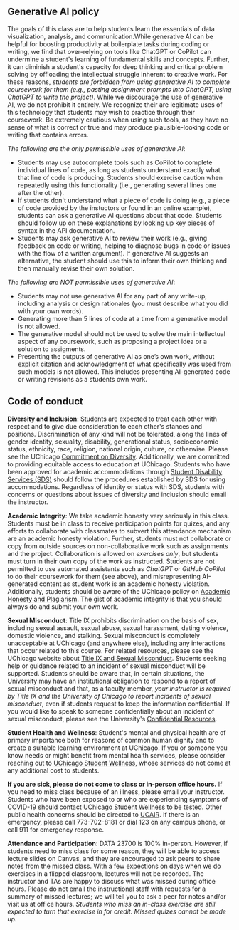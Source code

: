 ## Generative AI policy

The goals of this class are to help students learn the essentials of data visualization, analysis, and communication.While generative AI can be helpful for boosting productivity at boilerplate tasks during coding or writing, we find that over-relying on tools like ChatGPT or CoPilot can undermine a student's learning of fundamental skills and concepts. Further, it can diminish a student's capacity for deep thinking and critical problem solving by offloading the intellectual struggle inherent to creative work. For these reasons, *students are forbidden from using generative AI to complete coursework for them (e.g., pasting assignment prompts into ChatGPT, using ChatGPT to write the project)*. While we discourage the use of generative AI, we do not prohibit it entirely. We recognize their are legitimate uses of this technology that students may wish to practice through their coursework. Be extremely cautious when using such tools, as they have no sense of what is correct or true and may produce plausible-looking code or writing that contains errors. 

*The following are the only permissible uses of generative AI*:

- Students may use autocomplete tools such as CoPilot to complete individual lines of code, as long as students understand exactly what that line of code is producing. Students should exercise caution when repeatedly using this functionality (i.e., generating several lines one after the other). 
- If students don't understand what a piece of code is doing (e.g., a piece of code provided by the instuctors or found in an online example), students can ask a generative AI questions about that code. Students should follow up on these explanations by looking up key pieces of syntax in the API documentation.
- Students may ask generative AI to review their work (e.g., giving feedback on code or writing, helping to diagnose bugs in code or issues with the flow of a written argument). If generative AI suggests an alternative, the student should use this to inform their own thinking and then manually revise their own solution.

*The following are NOT permissible uses of generative AI*:
- Students may not use generative AI for any part of any write-up, including analysis or design rationales (you must describe what you did with your own words).
- Generating more than 5 lines of code at a time from a generative model is not allowed.
- The generative model should not be used to solve the main intellectual aspect of any coursework, such as proposing a project idea or a solution to assigments.
- Presenting the outputs of generative AI as one’s own work, without explicit citation and acknowledgment of what specifically was used from such models is not allowed. This includes presenting AI-generated code or writing revisions as a students own work.


## Code of conduct

**Diversity and Inclusion**: Students are expected to treat each other with respect and to give due consideration to each other's stances and positions. Discrimination of any kind will not be tolerated, along the lines of gender identity, sexuality, disability, generational status, socioeconomic status, ethnicity, race, religion, national origin, culture, or otherwise. Please see the UChicago [Commitment on Diversity](https://diversityandinclusion.uchicago.edu/commitment/). Additionally, we are committed to providing equitable access to education at UChicago. Students who have been approved for academic accommodations through [Student Disability Services (SDS)](https://disabilities.uchicago.edu/) should follow the procedures established by SDS for using accommodations. Regardless of identity or status with SDS, students with concerns or questions about issues of diversity and inclusion should email the instructor.

**Academic Integrity**: We take academic honesty very seriously in this class. Students must be in class to receive participation points for quizes, and any efforts to collaborate with classmates to subvert this attendance mechanism are an academic honesty violation. Further, students must not collaborate or copy from outside sources on non-collaborative work such as assignments and the project. Collaboration is allowed on *exercises only*, but students must turn in their own copy of the work as instructed. Students are not permitted to use automated assistants such as *ChatGPT* or *GitHub CoPilot* to do their coursework for them (see above), and misrepresenting AI-generated content as student work is an academic honesty violation. Additionally, students should be aware of the UChicago policy on [Academic Honesty and Plagiarism](https://studentmanual.uchicago.edu/academic-policies/academic-honesty-plagiarism/). The gist of academic integrity is that you should always do and submit your own work.

**Sexual Misconduct**: Title IX prohibits discrimination on the basis of sex, including sexual assault, sexual abuse, sexual harassment, dating violence, domestic violence, and stalking. Sexual misconduct is completely unacceptable at UChicago (and anywhere else), including any interactions that occur related to this course. For related resources, please see the UChicago website about [Title IX and Sexual Misconduct](https://equalopportunityprograms.uchicago.edu/title-ix-and-university-policy/). Students seeking help or guidance related to an incident of sexual misconduct will be supported. Students should be aware that, in certain situations, the University may have an institutional obligation to respond to a report of sexual misconduct and that, as a faculty member, *your instructor is required by Title IX and the University of Chicago to report incidents of sexual misconduct*, even if students request to keep the information confidential. If you would like to speak to someone confidentially about an incident of sexual misconduct, please see the University's [Confidential Resources](https://equalopportunityprograms.uchicago.edu/confidential-resources/).

**Student Health and Wellness**: Student's mental and physical health are of primary importance both for reasons of common human dignity and to create a suitable learning environment at UChicago. If you or someone you know needs or might benefit from mental health services, please consider reaching out to [UChicago Student Wellness](https://wellness.uchicago.edu/mental-health/), whose services do not come at any additional cost to students.

**If you are sick, please do not come to class or in-person office hours.** If you need to miss class because of an illness, please email your instructor. Students who have been exposed to or who are experiencing symptoms of COVID-19 should contact [UChicago Student Wellness](https://wellness.uchicago.edu/) to be tested. Other public health concerns should be directed to [UCAIR](https://ucair.uchicago.edu/). If there is an emergency, please call 773-702-8181 or dial 123 on any campus phone, or call 911 for emergency response.

**Attendance and Participation**: DATA 23700 is 100% in-person. However, if students need to miss class for some reason, they will be able to access lecture slides on Canvas, and they are encouraged to ask peers to share notes from the missed class. With a few expections on days when we do exercises in a flipped classroom, lectures will not be recorded. The instructor and TAs are happy to discuss what was missed during office hours. Please do not email the instructional staff with requests for a summary of missed lectures; we will tell you to ask a peer for notes and/or visit us at office hours. *Students who miss an in-class exercise are still expected to turn that exercise in for credit. Missed quizes cannot be made up.*